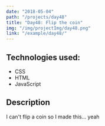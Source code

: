 ```yaml
---
date: "2018-05-04"
path: "/projects/day48"
title: "Day48: Flip the coin"
img: "/img/projectImg/day48.png"
link: "/example/day48/"
---
```


## Technologies used:

- CSS
- HTML
- JavaScript

## Description

I can't flip a coin so I made this... yeah
